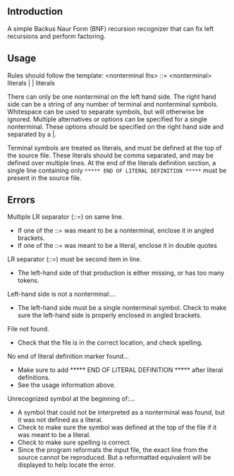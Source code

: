 ## Introduction
A simple Backus Naur Form (BNF) recursion recognizer that can fix left recursions and perform factoring.

## Usage
Rules should follow the template:
\<nonterminal lhs\> ::= \<nonterminal\> literals | <option2> | <option3> literals

There can only be one nonterminal on the left hand side. The right hand side can
be a string of any number of terminal and nonterminal symbols. Whitespace can be
used to separate symbols, but will otherwise be ignored. Multiple alternatives
or options can be specified for a single nonterminal. These options should be
specified on the right hand side and separated by a |.

Terminal symbols are treated as literals, and must be defined at the top of
the source file. These literals should be comma separated, and may be defined
over multiple lines. At the end of the literals definition section, a single
line containing only
`***** END OF LITERAL DEFINITION *****`
must be present in the source file.

## Errors
Multiple LR separator (::=) on same line.
  - If one of the ::= was meant to be a nonterminal, enclose it in angled brackets.
  - If one of the ::= was meant to be a literal, enclose it in double quotes

LR separator (::=) must be second item in line.
  - The left-hand side of that production is either missing, or has too many tokens.

Left-hand side is not a nonterminal:...
  - The left-hand side must be a single nonterminal symbol. Check to make sure the
    left-hand side is properly enclosed in angled brackets.

File not found.
  - Check that the file is in the correct location, and check spelling.

No end of literal definition marker found...
  - Make sure to add ***** END OF LITERAL DEFINITION ***** after literal definitions.
  - See the usage information above.

Unrecognized symbol at the beginning of:...
  - A symbol that could not be interpreted as a nonterminal was found, but it was not
    defined as a literal.
  - Check to make sure the symbol was defined at the top of the file if it was meant
    to be a literal.
  - Check to make sure spelling is correct.
  - Since the program reformats the input file, the exact line from the source cannot
    be reproduced. But a reformatted equivalent will be displayed to help locate the
    error.
